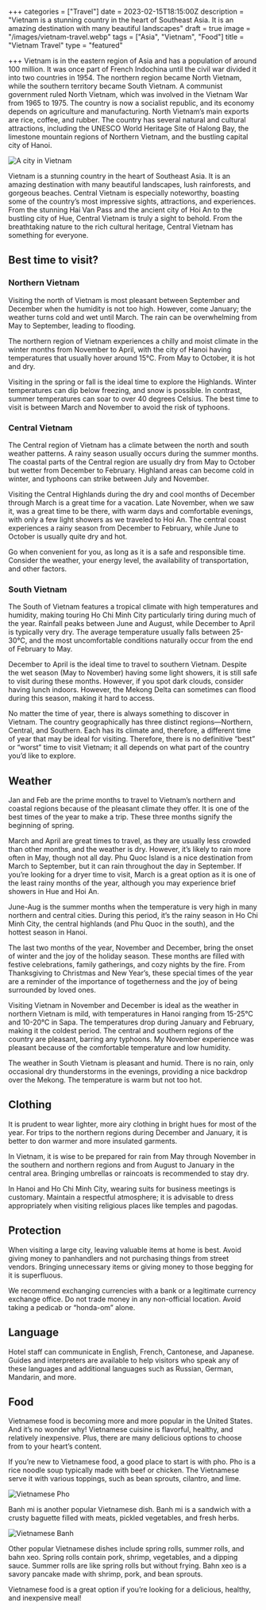 +++
categories = ["Travel"]
date = 2023-02-15T18:15:00Z
description = "Vietnam is a stunning country in the heart of Southeast Asia. It is an amazing destination with many beautiful landscapes"
draft = true
image = "/images/vietnam-travel.webp"
tags = ["Asia", "Vietnam", "Food"]
title = "Vietnam Travel"
type = "featured"

+++
Vietnam is in the eastern region of Asia and has a population of around 100 million. It was once part of French Indochina until the civil war divided it into two countries in 1954. The northern region became North Vietnam, while the southern territory became South Vietnam. A communist government ruled North Vietnam, which was involved in the Vietnam War from 1965 to 1975. The country is now a socialist republic, and its economy depends on agriculture and manufacturing. North Vietnam’s main exports are rice, coffee, and rubber. The country has several natural and cultural attractions, including the UNESCO World Heritage Site of Halong Bay, the limestone mountain regions of Northern Vietnam, and the bustling capital city of Hanoi.

![A city in Vietnam](/images/vietnam-travel.webp "A city in Vietnam")

Vietnam is a stunning country in the heart of Southeast Asia. It is an amazing destination with many beautiful landscapes, lush rainforests, and gorgeous beaches. Central Vietnam is especially noteworthy, boasting some of the country’s most impressive sights, attractions, and experiences. From the stunning Hai Van Pass and the ancient city of Hoi An to the bustling city of Hue, Central Vietnam is truly a sight to behold. From the breathtaking nature to the rich cultural heritage, Central Vietnam has something for everyone.

## Best time to visit?

### Northern Vietnam

Visiting the north of Vietnam is most pleasant between September and December when the humidity is not too high. However, come January; the weather turns cold and wet until March. The rain can be overwhelming from May to September, leading to flooding.

The northern region of Vietnam experiences a chilly and moist climate in the winter months from November to April, with the city of Hanoi having temperatures that usually hover around 15°C. From May to October, it is hot and dry.

Visiting in the spring or fall is the ideal time to explore the Highlands. Winter temperatures can dip below freezing, and snow is possible. In contrast, summer temperatures can soar to over 40 degrees Celsius. The best time to visit is between March and November to avoid the risk of typhoons.

### Central Vietnam

The Central region of Vietnam has a climate between the north and south weather patterns. A rainy season usually occurs during the summer months. The coastal parts of the Central region are usually dry from May to October but wetter from December to February. Highland areas can become cold in winter, and typhoons can strike between July and November.

Visiting the Central Highlands during the dry and cool months of December through March is a great time for a vacation. Late November, when we saw it, was a great time to be there, with warm days and comfortable evenings, with only a few light showers as we traveled to Hoi An. The central coast experiences a rainy season from December to February, while June to October is usually quite dry and hot.

Go when convenient for you, as long as it is a safe and responsible time. Consider the weather, your energy level, the availability of transportation, and other factors.

### South Vietnam

The South of Vietnam features a tropical climate with high temperatures and humidity, making touring Ho Chi Minh City particularly tiring during much of the year. Rainfall peaks between June and August, while December to April is typically very dry. The average temperature usually falls between 25-30°C, and the most uncomfortable conditions naturally occur from the end of February to May.

December to April is the ideal time to travel to southern Vietnam. Despite the wet season (May to November) having some light showers, it is still safe to visit during these months. However, if you spot dark clouds, consider having lunch indoors. However, the Mekong Delta can sometimes can flood during this season, making it hard to access.

No matter the time of year, there is always something to discover in Vietnam. The country geographically has three distinct regions—Northern, Central, and Southern. Each has its climate and, therefore, a different time of year that may be ideal for visiting. Therefore, there is no definitive “best” or “worst” time to visit Vietnam; it all depends on what part of the country you’d like to explore.

## Weather

Jan and Feb are the prime months to travel to Vietnam’s northern and coastal regions because of the pleasant climate they offer. It is one of the best times of the year to make a trip. These three months signify the beginning of spring.

March and April are great times to travel, as they are usually less crowded than other months, and the weather is dry. However, it’s likely to rain more often in May, though not all day. Phu Quoc Island is a nice destination from March to September, but it can rain throughout the day in September. If you’re looking for a dryer time to visit, March is a great option as it is one of the least rainy months of the year, although you may experience brief showers in Hue and Hoi An.

June-Aug is the summer months when the temperature is very high in many northern and central cities. During this period, it’s the rainy season in Ho Chi Minh City, the central highlands (and Phu Quoc in the south), and the hottest season in Hanoi.

The last two months of the year, November and December, bring the onset of winter and the joy of the holiday season. These months are filled with festive celebrations, family gatherings, and cozy nights by the fire. From Thanksgiving to Christmas and New Year’s, these special times of the year are a reminder of the importance of togetherness and the joy of being surrounded by loved ones.

Visiting Vietnam in November and December is ideal as the weather in northern Vietnam is mild, with temperatures in Hanoi ranging from 15-25°C and 10-20°C in Sapa. The temperatures drop during January and February, making it the coldest period. The central and southern regions of the country are pleasant, barring any typhoons. My November experience was pleasant because of the comfortable temperature and low humidity.

The weather in South Vietnam is pleasant and humid. There is no rain, only occasional dry thunderstorms in the evenings, providing a nice backdrop over the Mekong. The temperature is warm but not too hot.

## Clothing

It is prudent to wear lighter, more airy clothing in bright hues for most of the year. For trips to the northern regions during December and January, it is better to don warmer and more insulated garments.

In Vietnam, it is wise to be prepared for rain from May through November in the southern and northern regions and from August to January in the central area. Bringing umbrellas or raincoats is recommended to stay dry.

In Hanoi and Ho Chi Minh City, wearing suits for business meetings is customary. Maintain a respectful atmosphere; it is advisable to dress appropriately when visiting religious places like temples and pagodas.

## **Protection**

When visiting a large city, leaving valuable items at home is best. Avoid giving money to panhandlers and not purchasing things from street vendors. Bringing unnecessary items or giving money to those begging for it is superfluous.

We recommend exchanging currencies with a bank or a legitimate currency exchange office. Do not trade money in any non-official location. Avoid taking a pedicab or “honda-om” alone.

## **Language**

Hotel staff can communicate in English, French, Cantonese, and Japanese. Guides and interpreters are available to help visitors who speak any of these languages and additional languages such as Russian, German, Mandarin, and more.

## Food

Vietnamese food is becoming more and more popular in the United States. And it’s no wonder why! Vietnamese cuisine is flavorful, healthy, and relatively inexpensive. Plus, there are many delicious options to choose from to your heart’s content.

If you’re new to Vietnamese food, a good place to start is with pho. Pho is a rice noodle soup typically made with beef or chicken. The Vietnamese serve it with various toppings, such as bean sprouts, cilantro, and lime.

![Vietnamese Pho](/images/pho-vietnamese-food.webp "Vietnamese Pho")

Banh mi is another popular Vietnamese dish. Banh mi is a sandwich with a crusty baguette filled with meats, pickled vegetables, and fresh herbs.

![Vietnamese Banh ](/images/traditional-tet-vietnam.webp)

Other popular Vietnamese dishes include spring rolls, summer rolls, and bahn xeo. Spring rolls contain pork, shrimp, vegetables, and a dipping sauce. Summer rolls are like spring rolls but without frying. Bahn xeo is a savory pancake made with shrimp, pork, and bean sprouts.

Vietnamese food is a great option if you’re looking for a delicious, healthy, and inexpensive meal!